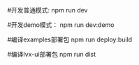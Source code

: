 #开发普通模式:
npm run dev

#开发demo模式：
npm run dev:demo

#编译examples部署包
npm run deploy:build

#编译lvx-ui部署包
npm run dist